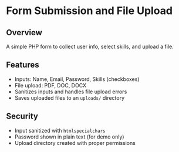 # Form Submission and File Upload

## Overview

A simple PHP form to collect user info, select skills, and upload a file.

## Features

* Inputs: Name, Email, Password, Skills (checkboxes)
* File upload: PDF, DOC, DOCX
* Sanitizes inputs and handles file upload errors
* Saves uploaded files to an `uploads/` directory

## Security

* Input sanitized with `htmlspecialchars`
* Password shown in plain text (for demo only)
* Upload directory created with proper permissions

